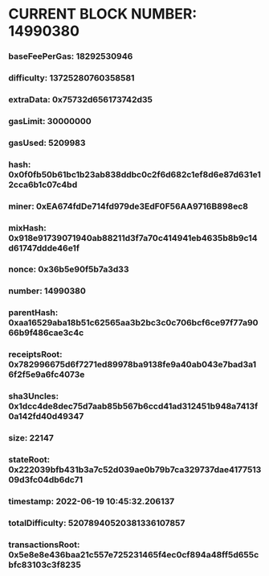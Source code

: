 # CURRENT BLOCK NUMBER: 14990380

### baseFeePerGas: 18292530946
### difficulty: 13725280760358581
### extraData: 0x75732d656173742d35
### gasLimit: 30000000
### gasUsed: 5209983
### hash: 0x0f0fb50b61bc1b23ab838ddbc0c2f6d682c1ef8d6e87d631e12cca6b1c07c4bd
### miner: 0xEA674fdDe714fd979de3EdF0F56AA9716B898ec8
### mixHash: 0x918e91739071940ab88211d3f7a70c414941eb4635b8b9c14d61747ddde46e1f
### nonce: 0x36b5e90f5b7a3d33
### number: 14990380
### parentHash: 0xaa16529aba18b51c62565aa3b2bc3c0c706bcf6ce97f77a9066b9f486cae3c4c
### receiptsRoot: 0x782996675d6f7271ed89978ba9138fe9a40ab043e7bad3a16f2f5e9a6fc4073e
### sha3Uncles: 0x1dcc4de8dec75d7aab85b567b6ccd41ad312451b948a7413f0a142fd40d49347
### size: 22147
### stateRoot: 0x222039bfb431b3a7c52d039ae0b79b7ca329737dae417751309d3fc04db6dc71
### timestamp: 2022-06-19 10:45:32.206137
### totalDifficulty: 52078940520381336107857
### transactionsRoot: 0x5e8e8e436baa21c557e725231465f4ec0cf894a48ff5d655cbfc83103c3f8235
